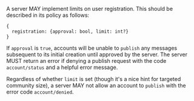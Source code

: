 A server MAY implement limits on user registration. This should be described in its policy as follows:

```
{
  registration: {approval: bool, limit: int?}
}
```

If `approval` is `true`, accounts will be unable to `publish` any messages subsequent to its initial creation until approved by the server. The server MUST return an error if denying a publish request with the code `account/status` and a helpful error message.

Regardless of whether `limit` is set (though it's a nice hint for targeted community size), a server MAY not allow an account to `publish` with the error code `account/denied`.
